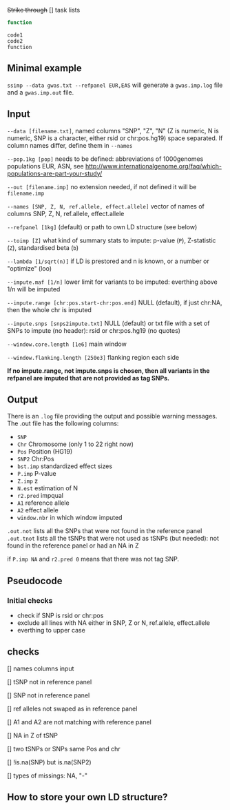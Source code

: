 ~~Strike through~~
[] task lists

```javascript
function
```

	code1
	code2
	function
	
## Minimal example
`ssimp --data gwas.txt --refpanel EUR,EAS` will generate a `gwas.imp.log` file and a `gwas.imp.out` file.
	
	
	
	
	
	
	
	

## Input 
`--data [filename.txt]`, named columns "SNP", "Z", "N" (Z is numeric, N is numeric, SNP is a character, either rsid or chr:pos.hg19) space separated. If column names differ, define them in `--names`

`--pop.1kg [pop]` needs to be defined: abbreviations of 1000genomes populations EUR, ASN, see http://www.internationalgenome.org/faq/which-populations-are-part-your-study/

`--out [filename.imp]` no extension needed, if not defined it will be `filename.imp`

`--names [SNP, Z, N, ref.allele, effect.allele]` vector of names of columns SNP, Z, N, ref.allele, effect.allele

`--refpanel [1kg]` (default) or path to own LD structure (see below)

`--toimp [Z]` what kind of summary stats to impute: p-value (`P`), Z-statistic (`Z`), standardised beta (`b`)

`--lambda [1/sqrt(n)]` if LD is prestored and n is known, or a number or "optimize" (loo)

`--impute.maf [1/n]` lower limit for variants to be imputed: everthing above 1/n will be imputed

`--impute.range [chr:pos.start-chr:pos.end]` NULL (default), if just chr:NA, then the whole chr is imputed

`--impute.snps [snps2impute.txt]` NULL (default) or txt file with a set of SNPs to impute (no header): rsid or chr:pos.hg19 (no quotes)

`--window.core.length [1e6]` main window

`--window.flanking.length [250e3]` flanking region each side
	
**If no impute.range, not impute.snps is chosen, then all variants in the refpanel are imputed that are not provided as tag SNPs.**













## Output
There is an `.log` file providing the output and possible warning messages. The .out file has
the following columns:

- `SNP`
- `Chr` Chromosome (only 1 to 22 right now)
- `Pos` Position (HG19)
- `SNP2` Chr:Pos
- `bst.imp` standardized effect sizes
- `P.imp` P-value
- `Z.imp` z
- `N.est` estimation of N
- `r2.pred` impqual
- `A1` reference allele
- `A2` effect allele
- `window.nbr` in which window imputed

`.out.not` lists all the SNPs that were not found in the reference panel 
`.out.tnot` lists all the tSNPs that were not used as tSNPs (but needed): not found in the reference panel or had an NA in Z

if `P.imp NA` and `r2.pred 0` means that there was not tag SNP.

## Pseudocode

### Initial checks
- check if SNP is rsid or chr:pos
- exclude all lines with NA either in SNP, Z or N, ref.allele, effect.allele
- everthing to upper case







## checks
[] names columns input

[] tSNP not in reference panel

[]  SNP not in reference panel

[]  ref alleles not swaped as in reference panel

[] A1 and A2 are not matching with reference panel

[] NA in Z of tSNP

[]  two tSNPs or SNPs same Pos and chr

[]  !is.na(SNP) but is.na(SNP2)

[]  types of missings: NA, "-"



## How to store your own LD structure?
